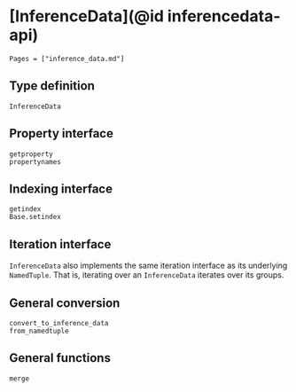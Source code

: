 # [InferenceData](@id inferencedata-api)

```@index
Pages = ["inference_data.md"]
```

## Type definition

```@docs
InferenceData
```

## Property interface

```@docs
getproperty
propertynames
```

## Indexing interface

```@docs
getindex
Base.setindex
```

## Iteration interface

`InferenceData` also implements the same iteration interface as its underlying `NamedTuple`.
That is, iterating over an `InferenceData` iterates over its groups.

## General conversion

```@docs
convert_to_inference_data
from_namedtuple
```

## General functions

```@docs
merge
```
